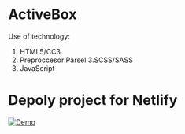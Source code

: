 # ActiveBox


Use of technology:
1. HTML5/CC3
2. Preproccesor Parsel
3.SCSS/SASS
4. JavaScript

# Depoly project for Netlify
 [![Demo](https://api.netlify.com/api/v1/badges/3dabe223-820d-4e04-847a-bd054f8923f2/deploy-status)](https://app.netlify.com/sites/activebox-pavlov/deploys)
